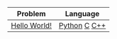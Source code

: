 | Problem | Language
|--|--|
| [Hello World!](https://open.kattis.com/problems/hello) | [Python](https://github.com/smmnaghibi/kattis/blob/main/Hello-World.py) [C](https://github.com/smmnaghibi/kattis/blob/main/Hello-World.c) [C++](https://github.com/smmnaghibi/kattis/blob/main/Hello-World.cpp) |